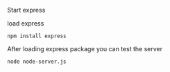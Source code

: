Start express

load express

```
npm install express
```

After loading express package you can test the server

```
node node-server.js

